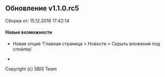 ## Обновление v1.1.0.rc5

Сборка от: 15.12.2016 17:42:14

#### Новые возможности

* Новая опция 'Главная страница > Новости > Скрыть вложения под спойлер'

-

Copyright (c) SBIS Team